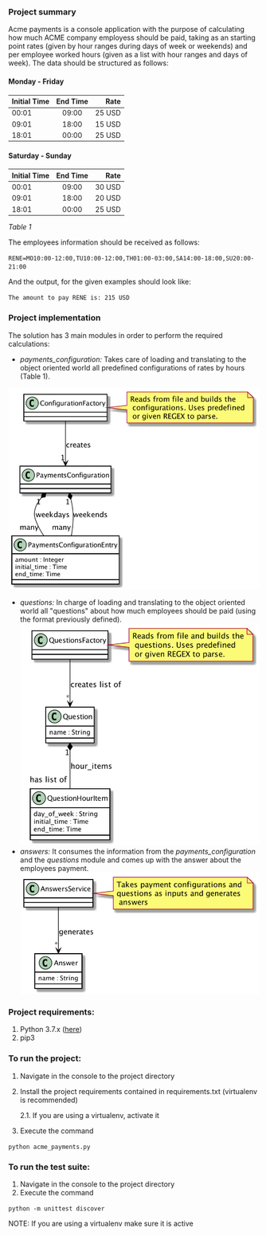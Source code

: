 ### Project summary
Acme payments is a console application with the purpose of calculating how much ACME company employess should be paid, 
taking as an starting point rates (given by hour ranges during days of week or weekends) and per employee worked hours
(given as a list with hour ranges and days of week). The data should be structured as follows:

#### Monday - Friday
| Initial Time  |End Time       | Rate  |
| ------------- |:-------------:| -----:|
| 00:01         | 09:00         | 25 USD|
| 09:01         | 18:00         | 15 USD|
| 18:01         | 00:00         | 25 USD|
#### Saturday - Sunday
| Initial Time  |End Time       | Rate  |
| ------------- |:-------------:| -----:|
| 00:01         | 09:00         | 30 USD|
| 09:01         | 18:00         | 20 USD|
| 18:01         | 00:00         | 25 USD|

_Table 1_

The employees information should be received as follows:

`RENE=MO10:00-12:00,TU10:00-12:00,TH01:00-03:00,SA14:00-18:00,SU20:00-21:00`

And the output, for the given examples should look like:

`The amount to pay RENE is: 215 USD`

### Project implementation
The solution has 3 main modules in order to perform the required calculations:
* *payments_configuration:* Takes care of loading and translating to the object 
oriented world all predefined configurations of rates by hours (Table 1).

![payment_configuration classes](https://github.com/dgvicente/acme_payments/blob/master/diagrams/payments_configuration.png?raw=true "Payment Configuration")
* *questions:* In charge of loading and translating to the object oriented world
all "questions" about how much employees should be paid (using the format 
previously defined).
![questions classes](https://github.com/dgvicente/acme_payments/blob/master/diagrams/questions.png?raw=true "Payment Configuration")
* *answers:* It consumes the information from the *payments_configuration* and 
the *questions* module and comes up with the answer about the employees payment.
![questions classes](https://github.com/dgvicente/acme_payments/blob/master/diagrams/answers.png?raw=true "Payment Configuration")

### Project requirements:
1. Python 3.7.x ([here](https://www.python.org/downloads/release/python-374/))
2. pip3

### To run the project:
1. Navigate in the console to the project directory
2. Install the project requirements contained in requirements.txt (virtualenv is recommended)

   2.1. If you are using a virtualenv, activate it 
3. Execute the command

`python acme_payments.py`

### To run the test suite:
1. Navigate in the console to the project directory
2. Execute the command

`python -m unittest discover`

NOTE: If you are using a virtualenv make sure it is active
